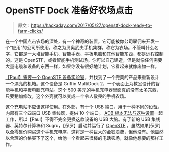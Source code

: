 # OpenSTF Dock 准备好农场点击

> 原文：<https://hackaday.com/2017/05/27/openstf-dock-ready-to-farm-clicks/>

在一个中国点击农场的深处，有一个神奇的装置，它可能被你公司雇佣来开发一个“应用”的公司所使用。称之为贝奥武夫手机集群。称它为农场。不管叫什么名字，它都是一大堆智能手机、智能手表、平板电脑和其他智能东西，都是远程控制的。这是 OpenSTF，或者智能手机测试场。你可以自己建造，但是就像任何需要大量电缆和设备的东西一样，如果你没有很好地计划，它看起来就像废物一样。

[【Paul】需要一个 OpenSTF 设备实验室](https://hackaday.io/project/21320-stfdock)，并找到了一个完美的产品来重新设计一个漂亮的机箱。这个设备是 Griffin MultiDock 2，一个表面上为教室设计的智能手机和平板电脑充电站。这个 500 美元的手机充电器里面真的没有太多东西，只要稍加修改，这个外壳就可以变成一个令人敬畏的手机农场。

这个充电站不应该这样使用。在外部，有十个 USB 端口，用于十种不同的设备。内部有三个四端口 USB 集线器，提供 10 个端口。 [ADB 根本无法与这种设置](https://hackaday.io/project/21320/log/57748-multidock-testing)一起工作，所以【Paul】不得不完全更换这款设备的 USB 大脑。有了新的 USB 集线器、英特尔计算棒和 Sugru，【保罗】启动并运行了 [OpenSTF](https://github.com/openstf/stf) 。虽然如果[保罗]以全零售价购买这个手机充电座，这将是一种巨大的金钱浪费，但他没有。他显然以合理的价格买下了这个，给他一个看起来很棒的电话农场，就像他想要的那样工作。